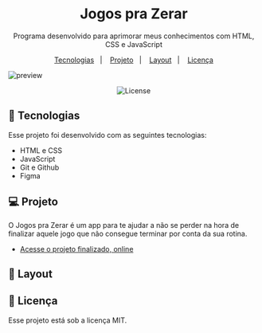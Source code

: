 <h1 align="center"> Jogos pra Zerar </h1>

<p align="center">
Programa desenvolvido para aprimorar meus conhecimentos com HTML, CSS e JavaScript <br/>
</p>

<p align="center">
  <a href="#-tecnologias">Tecnologias</a>&nbsp;&nbsp;&nbsp;|&nbsp;&nbsp;&nbsp;
  <a href="#-projeto">Projeto</a>&nbsp;&nbsp;&nbsp;|&nbsp;&nbsp;&nbsp;
  <a href="#-layout">Layout</a>&nbsp;&nbsp;&nbsp;|&nbsp;&nbsp;&nbsp;
  <a href="#memo-licença">Licença</a>
</p>

![preview](https://user-images.githubusercontent.com/87999015/222294927-c1aaedb5-424f-4a65-96be-f3cc601893cc.png)

<p align="center">
  <img alt="License" src="https://img.shields.io/static/v1?label=license&message=MIT&color=49AA26&labelColor=000000">
</p>

## 🚀 Tecnologias

Esse projeto foi desenvolvido com as seguintes tecnologias:

- HTML e CSS
- JavaScript
- Git e Github
- Figma

## 💻 Projeto

O Jogos pra Zerar é um app para te ajudar a não se perder na hora de finalizar aquele jogo que não consegue terminar por conta da sua rotina.

- [Acesse o projeto finalizado, online](https://hnrckc.github.io/games_project/)

## 🔖 Layout

## :memo: Licença

Esse projeto está sob a licença MIT.

